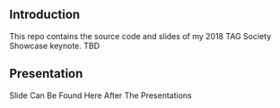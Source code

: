 ## Introduction
This repo contains the source code and slides of my 2018 TAG Society Showcase keynote. TBD

## Presentation
Slide Can Be Found Here After The Presentations
